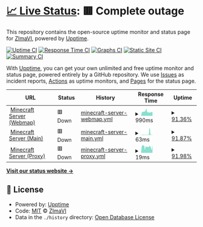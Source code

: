 # [📈 Live Status](https://zimavi.github.io/uptime-webs): <!--live status--> **🟥 Complete outage**

This repository contains the open-source uptime monitor and status page for [ZImaVI](https://zimavi.github.io/uptime-webs), powered by [Upptime](https://github.com/upptime/upptime).

[![Uptime CI](https://github.com/zimavi/uptime-webs/workflows/Uptime%20CI/badge.svg)](https://github.com/zimavi/uptime-webs/actions?query=workflow%3A%22Uptime+CI%22)
[![Response Time CI](https://github.com/zimavi/uptime-webs/workflows/Response%20Time%20CI/badge.svg)](https://github.com/zimavi/uptime-webs/actions?query=workflow%3A%22Response+Time+CI%22)
[![Graphs CI](https://github.com/zimavi/uptime-webs/workflows/Graphs%20CI/badge.svg)](https://github.com/zimavi/uptime-webs/actions?query=workflow%3A%22Graphs+CI%22)
[![Static Site CI](https://github.com/zimavi/uptime-webs/workflows/Static%20Site%20CI/badge.svg)](https://github.com/zimavi/uptime-webs/actions?query=workflow%3A%22Static+Site+CI%22)
[![Summary CI](https://github.com/zimavi/uptime-webs/workflows/Summary%20CI/badge.svg)](https://github.com/zimavi/uptime-webs/actions?query=workflow%3A%22Summary+CI%22)

With [Upptime](https://upptime.js.org), you can get your own unlimited and free uptime monitor and status page, powered entirely by a GitHub repository. We use [Issues](https://github.com/zimavi/uptime-webs/issues) as incident reports, [Actions](https://github.com/zimavi/uptime-webs/actions) as uptime monitors, and [Pages](https://zimavi.github.io/uptime-webs) for the status page.

<!--start: status pages-->
<!-- This summary is generated by Upptime (https://github.com/upptime/upptime) -->
<!-- Do not edit this manually, your changes will be overwritten -->
<!-- prettier-ignore -->
| URL | Status | History | Response Time | Uptime |
| --- | ------ | ------- | ------------- | ------ |
| <img alt="" src="https://icons.duckduckgo.com/ip3/62911.ico" height="13"> [Minecraft Server (Webmap)](father-sweet.gl.at.ply.gg:62911) | 🟥 Down | [minecraft-server-webmap.yml](https://github.com/zimavi/uptime-webs/commits/HEAD/history/minecraft-server-webmap.yml) | <details><summary><img alt="Response time graph" src="./graphs/minecraft-server-webmap/response-time-week.png" height="20"> 990ms</summary><br><a href="https://status.zimavi.top/history/minecraft-server-webmap"><img alt="Response time 892" src="https://img.shields.io/endpoint?url=https%3A%2F%2Fraw.githubusercontent.com%2Fzimavi%2Fuptime-webs%2FHEAD%2Fapi%2Fminecraft-server-webmap%2Fresponse-time.json"></a><br><a href="https://status.zimavi.top/history/minecraft-server-webmap"><img alt="24-hour response time 1033" src="https://img.shields.io/endpoint?url=https%3A%2F%2Fraw.githubusercontent.com%2Fzimavi%2Fuptime-webs%2FHEAD%2Fapi%2Fminecraft-server-webmap%2Fresponse-time-day.json"></a><br><a href="https://status.zimavi.top/history/minecraft-server-webmap"><img alt="7-day response time 990" src="https://img.shields.io/endpoint?url=https%3A%2F%2Fraw.githubusercontent.com%2Fzimavi%2Fuptime-webs%2FHEAD%2Fapi%2Fminecraft-server-webmap%2Fresponse-time-week.json"></a><br><a href="https://status.zimavi.top/history/minecraft-server-webmap"><img alt="30-day response time 892" src="https://img.shields.io/endpoint?url=https%3A%2F%2Fraw.githubusercontent.com%2Fzimavi%2Fuptime-webs%2FHEAD%2Fapi%2Fminecraft-server-webmap%2Fresponse-time-month.json"></a><br><a href="https://status.zimavi.top/history/minecraft-server-webmap"><img alt="1-year response time 892" src="https://img.shields.io/endpoint?url=https%3A%2F%2Fraw.githubusercontent.com%2Fzimavi%2Fuptime-webs%2FHEAD%2Fapi%2Fminecraft-server-webmap%2Fresponse-time-year.json"></a></details> | <details><summary><a href="https://status.zimavi.top/history/minecraft-server-webmap">91.36%</a></summary><a href="https://status.zimavi.top/history/minecraft-server-webmap"><img alt="All-time uptime 84.44%" src="https://img.shields.io/endpoint?url=https%3A%2F%2Fraw.githubusercontent.com%2Fzimavi%2Fuptime-webs%2FHEAD%2Fapi%2Fminecraft-server-webmap%2Fuptime.json"></a><br><a href="https://status.zimavi.top/history/minecraft-server-webmap"><img alt="24-hour uptime 56.86%" src="https://img.shields.io/endpoint?url=https%3A%2F%2Fraw.githubusercontent.com%2Fzimavi%2Fuptime-webs%2FHEAD%2Fapi%2Fminecraft-server-webmap%2Fuptime-day.json"></a><br><a href="https://status.zimavi.top/history/minecraft-server-webmap"><img alt="7-day uptime 91.36%" src="https://img.shields.io/endpoint?url=https%3A%2F%2Fraw.githubusercontent.com%2Fzimavi%2Fuptime-webs%2FHEAD%2Fapi%2Fminecraft-server-webmap%2Fuptime-week.json"></a><br><a href="https://status.zimavi.top/history/minecraft-server-webmap"><img alt="30-day uptime 84.44%" src="https://img.shields.io/endpoint?url=https%3A%2F%2Fraw.githubusercontent.com%2Fzimavi%2Fuptime-webs%2FHEAD%2Fapi%2Fminecraft-server-webmap%2Fuptime-month.json"></a><br><a href="https://status.zimavi.top/history/minecraft-server-webmap"><img alt="1-year uptime 84.44%" src="https://img.shields.io/endpoint?url=https%3A%2F%2Fraw.githubusercontent.com%2Fzimavi%2Fuptime-webs%2FHEAD%2Fapi%2Fminecraft-server-webmap%2Fuptime-year.json"></a></details>
| <img alt="" src="https://icons.duckduckgo.com/ip3/null.ico" height="13"> [Minecraft Server (Main)](articles-permit.gl.at.ply.gg) | 🟥 Down | [minecraft-server-main.yml](https://github.com/zimavi/uptime-webs/commits/HEAD/history/minecraft-server-main.yml) | <details><summary><img alt="Response time graph" src="./graphs/minecraft-server-main/response-time-week.png" height="20"> 63ms</summary><br><a href="https://status.zimavi.top/history/minecraft-server-main"><img alt="Response time 29" src="https://img.shields.io/endpoint?url=https%3A%2F%2Fraw.githubusercontent.com%2Fzimavi%2Fuptime-webs%2FHEAD%2Fapi%2Fminecraft-server-main%2Fresponse-time.json"></a><br><a href="https://status.zimavi.top/history/minecraft-server-main"><img alt="24-hour response time 121" src="https://img.shields.io/endpoint?url=https%3A%2F%2Fraw.githubusercontent.com%2Fzimavi%2Fuptime-webs%2FHEAD%2Fapi%2Fminecraft-server-main%2Fresponse-time-day.json"></a><br><a href="https://status.zimavi.top/history/minecraft-server-main"><img alt="7-day response time 63" src="https://img.shields.io/endpoint?url=https%3A%2F%2Fraw.githubusercontent.com%2Fzimavi%2Fuptime-webs%2FHEAD%2Fapi%2Fminecraft-server-main%2Fresponse-time-week.json"></a><br><a href="https://status.zimavi.top/history/minecraft-server-main"><img alt="30-day response time 29" src="https://img.shields.io/endpoint?url=https%3A%2F%2Fraw.githubusercontent.com%2Fzimavi%2Fuptime-webs%2FHEAD%2Fapi%2Fminecraft-server-main%2Fresponse-time-month.json"></a><br><a href="https://status.zimavi.top/history/minecraft-server-main"><img alt="1-year response time 29" src="https://img.shields.io/endpoint?url=https%3A%2F%2Fraw.githubusercontent.com%2Fzimavi%2Fuptime-webs%2FHEAD%2Fapi%2Fminecraft-server-main%2Fresponse-time-year.json"></a></details> | <details><summary><a href="https://status.zimavi.top/history/minecraft-server-main">91.87%</a></summary><a href="https://status.zimavi.top/history/minecraft-server-main"><img alt="All-time uptime 86.61%" src="https://img.shields.io/endpoint?url=https%3A%2F%2Fraw.githubusercontent.com%2Fzimavi%2Fuptime-webs%2FHEAD%2Fapi%2Fminecraft-server-main%2Fuptime.json"></a><br><a href="https://status.zimavi.top/history/minecraft-server-main"><img alt="24-hour uptime 59.28%" src="https://img.shields.io/endpoint?url=https%3A%2F%2Fraw.githubusercontent.com%2Fzimavi%2Fuptime-webs%2FHEAD%2Fapi%2Fminecraft-server-main%2Fuptime-day.json"></a><br><a href="https://status.zimavi.top/history/minecraft-server-main"><img alt="7-day uptime 91.87%" src="https://img.shields.io/endpoint?url=https%3A%2F%2Fraw.githubusercontent.com%2Fzimavi%2Fuptime-webs%2FHEAD%2Fapi%2Fminecraft-server-main%2Fuptime-week.json"></a><br><a href="https://status.zimavi.top/history/minecraft-server-main"><img alt="30-day uptime 86.61%" src="https://img.shields.io/endpoint?url=https%3A%2F%2Fraw.githubusercontent.com%2Fzimavi%2Fuptime-webs%2FHEAD%2Fapi%2Fminecraft-server-main%2Fuptime-month.json"></a><br><a href="https://status.zimavi.top/history/minecraft-server-main"><img alt="1-year uptime 86.61%" src="https://img.shields.io/endpoint?url=https%3A%2F%2Fraw.githubusercontent.com%2Fzimavi%2Fuptime-webs%2FHEAD%2Fapi%2Fminecraft-server-main%2Fuptime-year.json"></a></details>
| <img alt="" src="https://icons.duckduckgo.com/ip3/null.ico" height="13"> [Minecraft Server (Proxy)](related-convergence.gl.at.ply.gg) | 🟥 Down | [minecraft-server-proxy.yml](https://github.com/zimavi/uptime-webs/commits/HEAD/history/minecraft-server-proxy.yml) | <details><summary><img alt="Response time graph" src="./graphs/minecraft-server-proxy/response-time-week.png" height="20"> 19ms</summary><br><a href="https://status.zimavi.top/history/minecraft-server-proxy"><img alt="Response time 18" src="https://img.shields.io/endpoint?url=https%3A%2F%2Fraw.githubusercontent.com%2Fzimavi%2Fuptime-webs%2FHEAD%2Fapi%2Fminecraft-server-proxy%2Fresponse-time.json"></a><br><a href="https://status.zimavi.top/history/minecraft-server-proxy"><img alt="24-hour response time 19" src="https://img.shields.io/endpoint?url=https%3A%2F%2Fraw.githubusercontent.com%2Fzimavi%2Fuptime-webs%2FHEAD%2Fapi%2Fminecraft-server-proxy%2Fresponse-time-day.json"></a><br><a href="https://status.zimavi.top/history/minecraft-server-proxy"><img alt="7-day response time 19" src="https://img.shields.io/endpoint?url=https%3A%2F%2Fraw.githubusercontent.com%2Fzimavi%2Fuptime-webs%2FHEAD%2Fapi%2Fminecraft-server-proxy%2Fresponse-time-week.json"></a><br><a href="https://status.zimavi.top/history/minecraft-server-proxy"><img alt="30-day response time 18" src="https://img.shields.io/endpoint?url=https%3A%2F%2Fraw.githubusercontent.com%2Fzimavi%2Fuptime-webs%2FHEAD%2Fapi%2Fminecraft-server-proxy%2Fresponse-time-month.json"></a><br><a href="https://status.zimavi.top/history/minecraft-server-proxy"><img alt="1-year response time 18" src="https://img.shields.io/endpoint?url=https%3A%2F%2Fraw.githubusercontent.com%2Fzimavi%2Fuptime-webs%2FHEAD%2Fapi%2Fminecraft-server-proxy%2Fresponse-time-year.json"></a></details> | <details><summary><a href="https://status.zimavi.top/history/minecraft-server-proxy">91.98%</a></summary><a href="https://status.zimavi.top/history/minecraft-server-proxy"><img alt="All-time uptime 89.52%" src="https://img.shields.io/endpoint?url=https%3A%2F%2Fraw.githubusercontent.com%2Fzimavi%2Fuptime-webs%2FHEAD%2Fapi%2Fminecraft-server-proxy%2Fuptime.json"></a><br><a href="https://status.zimavi.top/history/minecraft-server-proxy"><img alt="24-hour uptime 59.89%" src="https://img.shields.io/endpoint?url=https%3A%2F%2Fraw.githubusercontent.com%2Fzimavi%2Fuptime-webs%2FHEAD%2Fapi%2Fminecraft-server-proxy%2Fuptime-day.json"></a><br><a href="https://status.zimavi.top/history/minecraft-server-proxy"><img alt="7-day uptime 91.98%" src="https://img.shields.io/endpoint?url=https%3A%2F%2Fraw.githubusercontent.com%2Fzimavi%2Fuptime-webs%2FHEAD%2Fapi%2Fminecraft-server-proxy%2Fuptime-week.json"></a><br><a href="https://status.zimavi.top/history/minecraft-server-proxy"><img alt="30-day uptime 89.52%" src="https://img.shields.io/endpoint?url=https%3A%2F%2Fraw.githubusercontent.com%2Fzimavi%2Fuptime-webs%2FHEAD%2Fapi%2Fminecraft-server-proxy%2Fuptime-month.json"></a><br><a href="https://status.zimavi.top/history/minecraft-server-proxy"><img alt="1-year uptime 89.52%" src="https://img.shields.io/endpoint?url=https%3A%2F%2Fraw.githubusercontent.com%2Fzimavi%2Fuptime-webs%2FHEAD%2Fapi%2Fminecraft-server-proxy%2Fuptime-year.json"></a></details>

<!--end: status pages-->

[**Visit our status website →**](https://zimavi.github.io/uptime-webs)

## 📄 License

- Powered by: [Upptime](https://github.com/upptime/upptime)
- Code: [MIT](./LICENSE) © [ZImaVI](https://zimavi.github.io/uptime-webs)
- Data in the `./history` directory: [Open Database License](https://opendatacommons.org/licenses/odbl/1-0/)
